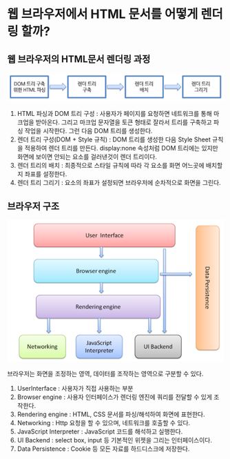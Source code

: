 # 웹 브라우저에서 HTML 문서를 어떻게 렌더링 할까?

## 웹 브라우저의 HTML문서 렌더링 과정

![](https://github.com/brightestbulb/TIL/blob/master/Web/img/renderingEngine.png?raw=true)

1. HTML 파싱과 DOM 트리 구성 : 사용자가 페이지를 요청하면 네트워크를 통해 마크업을 받아온다. 그리고 마크업 문자열을 토큰 형태로 잘라서 트리를 구축하고 파싱 작업을 시작한다. 그런 다음 DOM 트리를 생성한다.
2. 렌더 트리 구성(DOM + Style 규칙) : DOM 트리를 생성한 다음 Style Sheet 규칙을 적용하여 렌더 트리를 만든다. display:none 속성처럼 DOM 트리에는 있지만 화면에 보이면 안되는 요소를 걸러낸것이 렌더 트리이다.
3. 렌더 트리의 배치 : 최종적으로 스타일 규칙에 따라 각 요소를 화면 어느곳에 배치할지 좌표를 설정한다.
4. 렌더 트리 그리기 : 요소의 좌표가 설정되면 브라우저에 순차적으로 화면을 그린다. 


## 브라우저 구조

![](https://github.com/brightestbulb/TIL/blob/master/Web/img/browser.png?raw=true)

브라우저는 화면을 조정하는 영역, 데이터를 조작하는 영역으로 구분할 수 있다.

1. UserInterface : 사용자가 직접 사용하는 부분
2. Browser engine : 사용자 인터페이스가 렌더링 엔진에 쿼리를 전달할 수 있게 조작한다.
3. Rendering engine : HTML, CSS 문서를 파싱/해석하여 화면에 표현한다.
4. Networking : Http 요청을 할 수 있으며, 네트워크를 호출할 수 있다.
5. JavaScript Interpreter : JavaScript 코드를 해석하고 실행한다.
6. UI Backend : select box, input 등 기본적인 위젯을 그리는 인터페이스이다.
7. Data Persistence : Cookie 등 모든 자료를 하드디스크에 저장한다.
